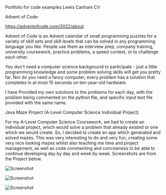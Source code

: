 Portfolio for code examples Lewis Canham CV

Advent of Code-

https://adventofcode.com/2022/about

Advent of Code is an Advent calendar of small programming puzzles for a variety of skill sets and skill levels 
that can be solved in any programming language you like. 
People use them as interview prep, company training, university coursework, practice problems, a speed contest, or to challenge each other.

You don't need a computer science background to participate - just a little programming knowledge and some problem solving skills will get you pretty far.
Nor do you need a fancy computer; every problem has a solution that completes in at most 15 seconds on ten-year-old hardware.

I have Provided my own solutions to the problems for each day, with the problem being commented on the python file, and specific input text file provided with the same name.


Java Maze Project (A-Level Computer Science Individual Project)

For my A-Level Computer Science Coursework, we had to create an individual project, which would solve a problem that already existed or one which we would create. So,
I decided to create an app which generated and solved mazes. This was very interesting to do and very fun, creating some very nice looking mazes whilst also teaching me
time and project management, as well as code commenting and conciseness to be able to continue developing day by day and week by week. Screenshots are from the Project
below.

![Screenshot](/PortfolioCV/Screenshot_122.png)

![Screenshot](/PortfolioCV/Screenshot_123.png)

![Screenshot](/PortfolioCV/Screenshot_124.png)
